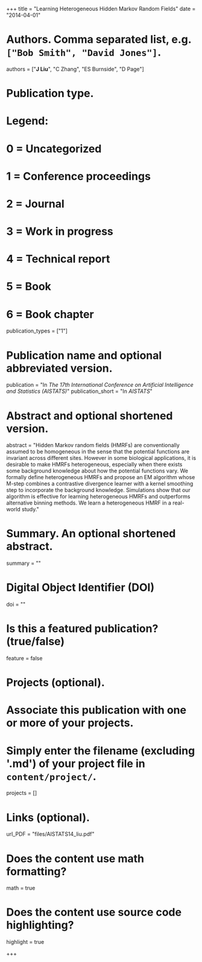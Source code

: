+++
title = "Learning Heterogeneous Hidden Markov Random Fields"
date = "2014-04-01"

# Authors. Comma separated list, e.g. `["Bob Smith", "David Jones"]`.
authors = ["__J Liu__", "C Zhang", "ES Burnside", "D Page"]

# Publication type.
# Legend:
# 0 = Uncategorized
# 1 = Conference proceedings
# 2 = Journal
# 3 = Work in progress
# 4 = Technical report
# 5 = Book
# 6 = Book chapter
publication_types = ["1"]

# Publication name and optional abbreviated version.
publication = "In *The 17th International Conference on Artificial Intelligence and Statistics (AISTATS)*"
publication_short = "In *AISTATS*"

# Abstract and optional shortened version.
abstract = "Hidden Markov random fields (HMRFs) are conventionally assumed to be homogeneous in the sense that the potential functions are invariant across different sites. However in some biological applications, it is desirable to make HMRFs heterogeneous, especially when there exists some background knowledge about how the potential functions vary. We formally define heterogeneous HMRFs and propose an EM algorithm whose M-step combines a contrastive divergence learner with a kernel smoothing step to incorporate the background knowledge. Simulations show that our algorithm is effective for learning heterogeneous HMRFs and outperforms alternative binning methods. We learn a heterogeneous HMRF in a real-world study."

# Summary. An optional shortened abstract.
summary = ""

# Digital Object Identifier (DOI)
doi = ""

# Is this a featured publication? (true/false)
feature = false

# Projects (optional).
#   Associate this publication with one or more of your projects.
#   Simply enter the filename (excluding '.md') of your project file in `content/project/`.
projects = []

# Links (optional).
url_PDF = "files/AISTATS14_liu.pdf"

# Does the content use math formatting?
math = true

# Does the content use source code highlighting?
highlight = true

+++

